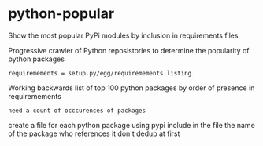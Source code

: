 # python-popular
Show the most popular PyPi modules by inclusion in requirements files

Progressive crawler of Python reposistories to determine the popularity 
of python packages

    requiremements = setup.py/egg/requiremements listing

Working backwards
    list of top 100 python packages by order of presence in requiremements
    
    need a count of occcurences of packages 
        
        
create a file for each python package using pypi
    include in the file the name of the package who references it
    don't dedup at first
    